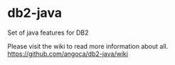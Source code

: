 db2-java
========

Set of java features for DB2

Please visit the wiki to read more information about all.
https://github.com/angoca/db2-java/wiki
